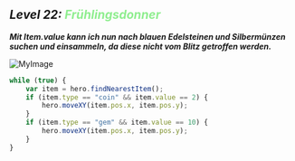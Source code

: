 ## ***Level 22:***  <span style="color: lightgreen">***Frühlingsdonner***

***Mit Item.value kann ich nun nach blauen Edelsteinen und Silbermünzen suchen und einsammeln, da diese nicht vom Blitz getroffen werden.***

![MyImage](<Welt 2 Level 22.png>)

```Javascript
while (true) {
    var item = hero.findNearestItem();
    if (item.type == "coin" && item.value == 2) {
        hero.moveXY(item.pos.x, item.pos.y);
    }
    if (item.type == "gem" && item.value == 10) {
        hero.moveXY(item.pos.x, item.pos.y);
    }
}
```